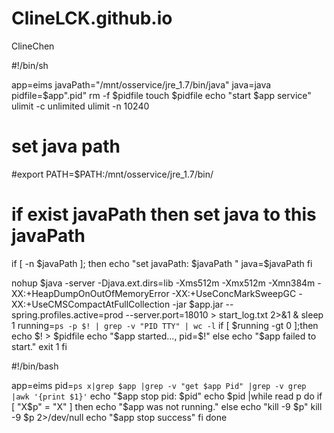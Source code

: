 # ClineLCK.github.io



ClineChen







#!/bin/sh

app=eims
javaPath="/mnt/osservice/jre_1.7/bin/java"
java=java
pidfile=$app".pid"
rm -f $pidfile
touch $pidfile
echo "start $app service"
ulimit -c unlimited
ulimit -n 10240
# set java path
#export PATH=$PATH:/mnt/osservice/jre_1.7/bin/
# if exist javaPath then set java to this javaPath
if [ -n $javaPath ]; then
   echo "set javaPath: $javaPath "
   java=$javaPath
fi

nohup $java -server -Djava.ext.dirs=lib -Xms512m -Xmx512m -Xmn384m -XX:+HeapDumpOnOutOfMemoryError -XX:+UseConcMarkSweepGC -XX:+UseCMSCompactAtFullCollection -jar $app.jar --spring.profiles.active=prod --server.port=18010 > start_log.txt  2>&1  &
sleep 1
running=`ps -p $! | grep -v "PID TTY" | wc -l`
if [ $running -gt 0 ];then
    echo $! > $pidfile
    echo "$app started..., pid=$!"
else
    echo "$app failed to start."
    exit 1
fi




#!/bin/bash

app=eims
pid=`ps x|grep $app |grep -v "get $app Pid" |grep -v grep |awk '{print $1}'`
echo "$app stop pid: $pid"
echo $pid |while read p
do
if [ "X$p" = "X" ]
    then
        echo "$app was not running."
    else
        echo "kill -9 $p"
        kill -9 $p 2>/dev/null
	echo "$app stop success"
fi
done




